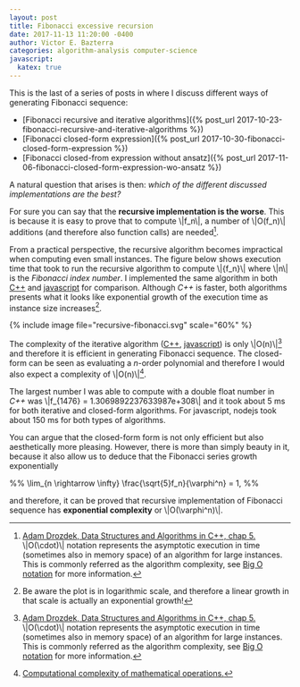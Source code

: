 ```yaml
---
layout: post
title: Fibonacci excessive recursion
date: 2017-11-13 11:20:00 -0400
author: Victor E. Bazterra
categories: algorithm-analysis computer-science
javascript:
  katex: true
---
```


This is the last of a series of posts in where I discuss different ways of generating Fibonacci sequence:

* [Fibonacci recursive and iterative algorithms]({% post_url 2017-10-23-fibonacci-recursive-and-iterative-algorithms %})
* [Fibonacci closed-form expression]({% post_url 2017-10-30-fibonacci-closed-form-expression %})
* [Fibonacci closed-from expression without ansatz]({% post_url 2017-11-06-fibonacci-closed-form-expression-wo-ansatz %})

A natural question that arises is then: *which of the different discussed implementations are the best?*

For sure you can say that the **recursive implementation is the worse**. This is because it is easy to prove that to compute \\|f_n\\|, a number of \\|O(f_n)\\| additions (and therefore also function calls) are needed[^1].

From a practical perspective, the recursive algorithm becomes impractical when computing even small instances. The figure below shows execution time that took to run the recursive algorithm to compute \\|{f_n}\\| where \\|n\\| is the *Fibonacci index number*. I implemented the same algorithm in both [C++](https://github.com/baites/examples/blob/master/algorithms/c%2B%2B/IterativeFibonacci.C) and [javascript](https://github.com/baites/examples/blob/master/algorithms/javascript/IterativeFibonacci.js) for comparison. Although *C++* is faster, both algorithms presents what it looks like exponential growth of the execution time as instance size increases[^2].

{% include image file="recursive-fibonacci.svg" scale="60%" %}

The complexity of the iterative algorithm ([C++](https://github.com/baites/examples/blob/master/algorithms/c%2B%2B/IterativeFibonacci.C), [javascript](https://github.com/baites/examples/blob/master/algorithms/javascript/IterativeFibonacci.js)) is only \\|O(n)\\|[^1] and therefore it is efficient in generating Fibonacci sequence. The closed-form can be seen as evaluating a *n*-order polynomial and therefore I would also expect a complexity of \\|O(n)\\|[^3].

The largest number I was able to compute with a double float number in *C++* was \\|f_{1476} = 1.3069892237633987e+308\\| and it took about 5 ms for both iterative and closed-form algorithms. For javascript, nodejs took about 150 ms for both types of algorithms.  

You can argue that the closed-form form is not only efficient but also aesthetically more pleasing. However, there is more than simply beauty in it, because it also allow us to deduce that the Fibonacci series growth exponentially

<p>%%
\lim_{n \rightarrow \infty} \frac{\sqrt{5}f_n}{\varphi^n} = 1,
%%</p>

and therefore, it can be proved that recursive implementation of Fibonacci sequence has **exponential complexity** or \\|O(\varphi^n)\\|.

[^1]: [Adam Drozdek, Data Structures and Algorithms in C++, chap 5.](https://www.amazon.com/Data-Structures-Algorithms-Adam-Drozdek/dp/1133608426) \\|O(\cdot)\\| notation represents the asymptotic execution in time (sometimes also in memory space) of an algorithm for large instances. This is commonly referred as the algorithm complexity, see [Big O notation](https://en.wikipedia.org/wiki/Big_O_notation) for more information.

[^2]: Be aware the plot is in logarithmic scale, and therefore a linear growth in that scale is actually an exponential growth!

[^3]: [Computational complexity of mathematical operations.](https://en.wikipedia.org/wiki/Computational_complexity_of_mathematical_operations)

